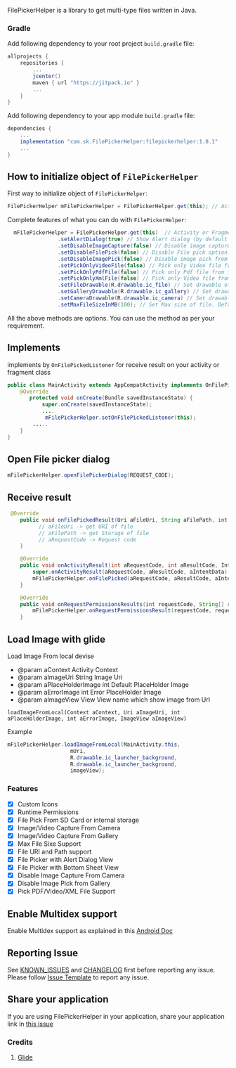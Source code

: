 FilePickerHelper is a library to get multi-type files written in Java.


### Gradle

Add following dependency to your root project `build.gradle` file:

```groovy
allprojects {
    repositories {
        ...
        jcenter()
        maven { url "https://jitpack.io" }
        ...
    }
}
```

Add following dependency to your app module `build.gradle` file:

```groovy
dependencies {
    ...
    implementation "com.sk.FilePickerHelper:filepickerhelper:1.0.1"
    ...
}
```

## How to initialize object of `FilePickerHelper`

First way to initialize object of `FilePickerHelper`:
```java
FilePickerHelper mFilePickerHelper = FilePickerHelper.get(this); // Activity or Fragment
```

Complete features of what you can do with `FilePickerHelper`:

```java
  mFilePickerHelper = FilePickerHelper.get(this)  // Activity or Fragment
                .setAlertDialog(true) // Show Alert dialog (by default bottom sheet)
                .setDisableImageCapture(false) // Disable image capture from camera. Default false
                .setDisableFilePick(false) // Disable File pick option. Default false
                .setDisableImagePick(false) // Disable image pick from gallery. Default false
                .setPickOnlyVideoFile(false) // Pick only Video file from file. Default false
                .setPickOnlyPdfFile(false) // Pick only Pdf file from file. Default false
                .setPickOnlyXmlFile(false) // Pick only Video file from file. Default false
                .setFileDrawable(R.drawable.ic_file) // Set drawable of file
                .setGalleryDrawable(R.drawable.ic_gallery) // Set drawable of gallery
                .setCameraDrawable(R.drawable.ic_camera) // Set drawable of  Camera
                .setMaxFileSizeInMB(100); // Set Max size of file. Default 50 mb
```
All the above methods are options. You can use the method as per your requirement.

## Implements 
implements by `OnFilePickedListener` for receive result on your activity or fragment class
```java
public class MainActivity extends AppCompatActivity implements OnFilePickedListener {
    @Override
       protected void onCreate(Bundle savedInstanceState) {
           super.onCreate(savedInstanceState);
           ....
            mFilePickerHelper.setOnFilePickedListener(this);
        .....
    }
}
```
## Open File picker dialog 
```java
mFilePickerHelper.openFilePickerDialog(REQUEST_CODE);
```

## Receive result
```java
 @Override
    public void onFilePickedResult(Uri aFileUri, String aFilePath, int aRequestCode) {
          // aFileUri -> get URI of file
          // aFilePath -> get Storage of file
          // aRequestCode -> Request code
    }

    @Override
    public void onActivityResult(int aRequestCode, int aResultCode, Intent aIntentData) {
        super.onActivityResult(aRequestCode, aResultCode, aIntentData);
        mFilePickerHelper.onFilePicked(aRequestCode, aResultCode, aIntentData);
    }

    @Override
    public void onRequestPermissionsResults(int requestCode, String[] requestPermissions, int[] grantResults) {
        mFilePickerHelper.onRequestPermissionsResult(requestCode, requestPermissions, grantResults);
    }
```

## Load Image with glide
Load Image From local devise
- @param aContext          Activity Context
- @param aImageUri         String Image Uri
- @param aPlaceHolderImage int Default PlaceHolder Image
- @param aErrorImage       int Error PlaceHolder Image
- @param aImageView        View View name which show image from Url
   
`loadImageFromLocal(Context aContext, Uri aImageUri, int aPlaceHolderImage, int aErrorImage, ImageView aImageView)`

Example

```java
mFilePickerHelper.loadImageFromLocal(MainActivity.this,
                    mUri,
                    R.drawable.ic_launcher_background,
                    R.drawable.ic_launcher_background,
                    imageView);
```

### Features

- [x] Custom Icons
- [x] Runtime Permissions
- [x] File Pick From SD Card or internal storage 
- [x] Image/Video Capture From Camera
- [x] Image/Video Capture From Gallery
- [x] Max File Sixe Support
- [x] File URI and Path support
- [x] File Picker with Alert Dialog View
- [x] File Picker with Bottom Sheet View
- [x] Disable Image Capture From Camera
- [x] Disable Image Pick from Gallery
- [x] Pick PDF/Video/XML File Support

## Enable Multidex support

Enable Multidex support as explained in this [Android Doc](https://developer.android.com/studio/build/multidex)

## Reporting Issue

See [KNOWN_ISSUES](https://github.com/SandipVKalola/FilePickerHelper-Java/blob/master/KNOWN_ISSUES.md) and [CHANGELOG](https://github.com/filepickerhelper/FilePickerHelper/blob/master/CHANGELOG.md) first before reporting any issue. <br />
Please follow [Issue Template](https://github.com/SandipVKalola/FilePickerHelper-Java/blob/master/Issue_Template_Examples.md) to report any issue.

## Share your application
If you are using FilePickerHelper in your application, share your application link in [this issue](https://github.com/SandipVKalola/FilePickerHelper-Java/issues/1)

### Credits
1. <a href="https://github.com/bumptech/glide">Glide</a>

